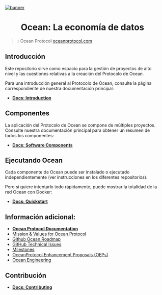 [![banner](https://raw.githubusercontent.com/oceanprotocol/art/master/github/repo-banner%402x.png)](https://oceanprotocol.com)

<h1 align="center">Ocean: La economía de datos</h1>

> 💧 Ocean Protocol
> [oceanprotocol.com](https://oceanprotocol.com)

## Introducción 

Este repositorio sirve como espacio para la gestión de proyectos de alto nivel y 
las cuestiones relativas a la creación del Protocolo de Ocean.

Para una introducción general al Protocolo de Ocean, consulte la página correspondiente de nuestra documentación principal:

- **[Docs: Introduction](https://docs.oceanprotocol.com/concepts/introduction/)**

## Componentes

La aplicación del Protocolo de Ocean se compone de múltiples proyectos. Consulte nuestra documentación principal para obtener 
un resumen de todos los componentes:

- **[Docs: Software Components](https://docs.oceanprotocol.com/concepts/components/)**

## Ejecutando Ocean

Cada componente de Ocean puede ser instalado o ejecutado independientemente (ver instrucciones en los diferentes repositorios).

Pero si quiere intentarlo todo rápidamente, puede mostrar la totalidad de la red Ocean con Docker:

- **[Docs: Quickstart](https://docs.oceanprotocol.com/setup/quickstart/)**

## Información adicional:

- **[Ocean Protocol Documentation](https://docs.oceanprotocol.com/)**
- [Mission & Values for Ocean Protocol](https://blog.oceanprotocol.com/mission-values-for-ocean-protocol-aba998e95b8)
- [Github Ocean Roadmap](https://github.com/oceanprotocol/ocean/projects/1)
- [GitHub Technical Issues](https://github.com/oceanprotocol/ocean/projects/2)
- [Milestones](https://github.com/oceanprotocol/ocean/milestones?direction=asc&sort=due_date&state=open)
- [OceanProtocol Enhancement Proposals (OEPs)](https://github.com/oceanprotocol/OEPs/)
- [Ocean Engineering](https://github.com/oceanprotocol/dev-ocean)

## Contribución

- **[Docs: Contributing](https://docs.oceanprotocol.com/concepts/contributing/)**
